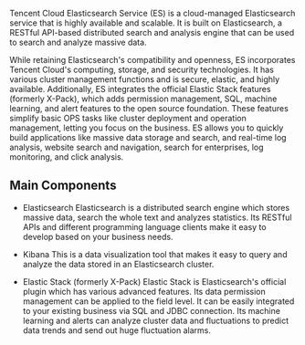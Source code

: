 ﻿Tencent Cloud Elasticsearch Service (ES) is a cloud-managed Elasticsearch service that is highly available and scalable. It is built on Elasticsearch, a RESTful API-based distributed search and analysis engine that can be used to search and analyze massive data.

While retaining Elasticsearch's compatibility and openness, ES incorporates Tencent Cloud's computing, storage, and security technologies. It has various cluster management functions and is secure, elastic, and highly available. Additionally, ES integrates the official Elastic Stack features (formerly X-Pack), which adds permission management, SQL, machine learning, and alert features to the open source foundation. These features simplify basic OPS tasks like cluster deployment and operation management, letting you focus on the business.
ES allows you to quickly build applications like massive data storage and search, and real-time log analysis, website search and navigation, search for enterprises, log monitoring, and click analysis.


## Main Components

- Elasticsearch
Elasticsearch is a distributed search engine which stores massive data, search the whole text and analyzes statistics. Its RESTful APIs and different programming language clients make it easy to develop based on your business needs.

- Kibana
This is a data visualization tool that makes it easy to query and analyze the data stored in an Elasticsearch cluster.

- Elastic Stack (formerly X-Pack)
Elastic Stack is Elasticsearch's official plugin which has various advanced features. Its data permission management can be applied to the field level. It can be easily integrated to your existing business via SQL and JDBC connection. Its machine learning and alerts can analyze cluster data and fluctuations to predict data trends and send out huge fluctuation alarms.